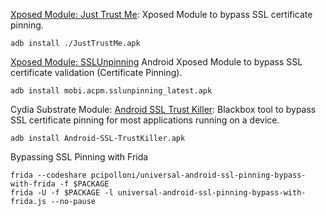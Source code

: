 [Xposed Module: Just Trust Me](https://github.com/Fuzion24/JustTrustMe): Xposed Module to bypass SSL certificate pinning.

```
adb install ./JustTrustMe.apk
```

[Xposed Module: SSLUnpinning](https://github.com/ac-pm/SSLUnpinning_Xposed) Android Xposed Module to bypass SSL certificate validation (Certificate Pinning).

```
adb install mobi.acpm.sslunpinning_latest.apk
```

Cydia Substrate Module: [Android SSL Trust Killer](https://github.com/iSECPartners/Android-SSL-TrustKiller): Blackbox tool to bypass SSL certificate pinning for most applications running on a device.

```
adb install Android-SSL-TrustKiller.apk
```

Bypassing SSL Pinning with Frida

```
frida --codeshare pcipolloni/universal-android-ssl-pinning-bypass-with-frida -f $PACKAGE
frida -U -f $PACKAGE -l universal-android-ssl-pinning-bypass-with-frida.js --no-pause
```
